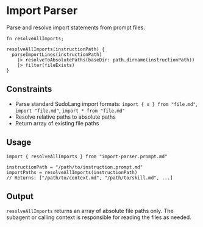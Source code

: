# Import Parser

Parse and resolve import statements from prompt files.

```
fn resolveAllImports;

resolveAllImports(instructionPath) {
  parseImportLines(instructionPath)
    |> resolveToAbsolutePaths(baseDir: path.dirname(instructionPath))
    |> filter(fileExists)
}
```

## Constraints

- Parse standard SudoLang import formats: `import { x } from "file.md"`, `import "file.md"`, `import * from "file.md"`
- Resolve relative paths to absolute paths
- Return array of existing file paths

## Usage

```
import { resolveAllImports } from "import-parser.prompt.md"

instructionPath = "/path/to/instruction.prompt.md"
importPaths = resolveAllImports(instructionPath)
// Returns: ["/path/to/context.md", "/path/to/skill.md", ...]
```

## Output

`resolveAllImports` returns an array of absolute file paths only. The subagent or calling context is responsible for reading the files as needed.
